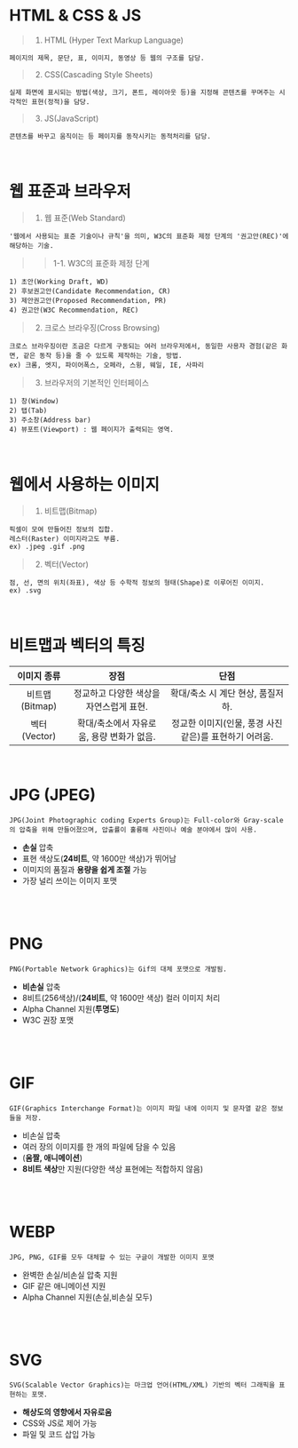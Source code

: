 # HTML & CSS & JS
> 1. HTML (Hyper Text Markup Language) 
```
페이지의 제목, 문단, 표, 이미지, 동영상 등 웹의 구조를 담당.
```

> 2. CSS(Cascading Style Sheets)
```
실제 화면에 표시되는 방법(색상, 크기, 폰트, 레이아웃 등)을 지정해 콘텐츠를 꾸며주는 시각적인 표현(정적)을 담당.
```

> 3. JS(JavaScript)
```
콘텐츠를 바꾸고 움직이는 등 페이지를 동작시키는 동적처리를 담당.
```
<br/>

# 웹 표준과 브라우저
> 1. 웹 표준(Web Standard)
```
'웹에서 사용되는 표준 기술이나 규칙'을 의미, W3C의 표준화 제정 단계의 '권고안(REC)'에 해당하는 기술.
```

>> 1-1. W3C의 표준화 제정 단계
```
1) 초안(Working Draft, WD)
2) 후보권고안(Candidate Recommendation, CR)
3) 제안권고안(Proposed Recommendation, PR)
4) 권고안(W3C Recommendation, REC)
```
> 2. 크로스 브라우징(Cross Browsing)
```
크로스 브라우징이란 조금은 다르게 구동되는 여러 브라우저에서, 동일한 사용자 경험(같은 화면, 같은 동작 등)을 줄 수 있도록 제작하는 기술, 방법.
ex) 크롬, 엣지, 파이어폭스, 오페라, 스윙, 웨일, IE, 사파리
```

> 3. 브라우저의 기본적인 인터페이스
```
1) 창(Window)
2) 탭(Tab)
3) 주소창(Address bar)
4) 뷰포트(Viewport) : 웹 페이지가 출력되는 영역.
```
<br/>

# 웹에서 사용하는 이미지
> 1. 비트맵(Bitmap)
```
픽셀이 모여 만들어진 정보의 집합.
레스터(Raster) 이미지라고도 부름.
ex) .jpeg .gif .png
```

> 2. 벡터(Vector)
```
점, 선, 면의 위치(좌표), 색상 등 수학적 정보의 형태(Shape)로 이루어진 이미지.
ex) .svg
```
<br/>

# 비트맵과 벡터의 특징
| 이미지 종류 | 장점 | 단점 |  
|:---: | :---: | :---: |  
| 비트맵 (Bitmap) | 정교하고 다양한 색상을 자연스럽게 표현.| 확대/축소 시 계단 현상, 품질저하.|  
| 벡터 (Vector) | 확대/축소에서 자유로움, 용량 변화가 없음.| 정교한 이미지(인물, 풍경 사진 같은)를 표현하기 어려움.|
<br/>

# JPG (JPEG)
```
JPG(Joint Photographic coding Experts Group)는 Full-color와 Gray-scale의 압축을 위해 만들어졌으며, 압출률이 훌륭해 사진이나 예술 분야에서 많이 사용.
```
+ __손실__  압축
+ 표현 색상도(<b>24비트</b>, 약 1600만 색상)가 뛰어남
+ 이미지의 품질과 __용량을 쉽게 조절__ 가능
+ 가장 널리 쓰이는 이미지 포맷
<br/>
<br/>

# PNG
```
PNG(Portable Network Graphics)는 Gif의 대체 포맷으로 개발됨.
```
+ __비손실__  압축
+ 8비트(256색상)/(<b>24비트</b>, 약 1600만 색상) 컬러 이미지 처리
+ Alpha Channel 지원(<b>투명도</b>)
+ W3C 권장 포맷
<br/>
<br/>

# GIF
```
GIF(Graphics Interchange Format)는 이미지 파일 내에 이미지 및 문자열 같은 정보들을 저장.
```
+ 비손실 압축
+ 여러 장의 이미지를 한 개의 파일에 담을 수 있음
+ (<b>움짤, 애니메이션</b>)
+ <b>8비트 색상</b>만 지원(다양한 색상 표현에는 적합하지 않음)
<br/>
<br/>

# WEBP
```
JPG, PNG, GIF를 모두 대체할 수 있는 구글이 개발한 이미지 포맷
```
+ 완벽한 손실/비손실 압축 지원
+ GIF 같은 애니메이션 지원
+ Alpha Channel 지원(손실,비손실 모두)
<br/>
<br/>

# SVG
```
SVG(Scalable Vector Graphics)는 마크업 언어(HTML/XML) 기반의 벡터 그래픽을 표현하는 포맷.
```
+ __해상도의 영향에서 자유로움__
+ CSS와 JS로 제어 가능
+ 파일 및 코드 삽입 가능
<br/>
<br/>


